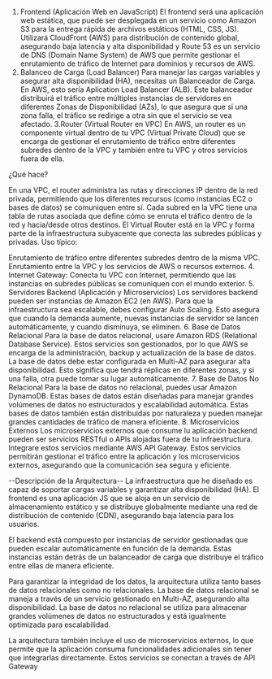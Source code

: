 1. Frontend (Aplicación Web en JavaScript)
El frontend será una aplicación web estática, que puede ser desplegada en un servicio como Amazon S3 para la entrega rápida de archivos estáticos (HTML, CSS, JS).
Utilizará CloudFront (AWS) para distribución de contenido global, asegurando baja latencia y alta disponibilidad y Route 53 es un servicio de DNS (Domain Name System) de AWS que permite gestionar el enrutamiento de tráfico de Internet para dominios y recursos de AWS.
2. Balanceo de Carga (Load Balancer)
Para manejar las cargas variables y asegurar alta disponibilidad (HA), necesitas un Balanceador de Carga. En AWS, esto sería Aplication Load Balancer (ALB).
Este balanceador distribuirá el tráfico entre múltiples instancias de servidores en diferentes Zonas de Disponibilidad (AZs), lo que asegura que si una zona falla, el tráfico se redirige a otra sin que el servicio se vea afectado.
3.Router (Virtual Router en VPC)
En AWS, un router es un componente virtual dentro de tu VPC (Virtual Private Cloud) que se encarga de gestionar el enrutamiento de tráfico entre diferentes subredes dentro de la VPC y también entre tu VPC y otros servicios fuera de ella.

¿Qué hace?

En una VPC, el router administra las rutas y direcciones IP dentro de la red privada, permitiendo que los diferentes recursos (como instancias EC2 o bases de datos) se comuniquen entre sí.
Cada subred en la VPC tiene una tabla de rutas asociada que define cómo se enruta el tráfico dentro de la red y hacia/desde otros destinos.
El Virtual Router está en la VPC y forma parte de la infraestructura subyacente que conecta las subredes públicas y privadas.
Uso típico:

Enrutamiento de tráfico entre diferentes subredes dentro de la misma VPC.
Enrutamiento entre la VPC y los servicios de AWS o recursos externos.
4. Internet Gateway: Conecta tu VPC con Internet, permitiendo que las instancias en subredes públicas se comuniquen con el mundo exterior.
5. Servidores Backend (Aplicación y Microservicios)
Los servidores backend pueden ser instancias de Amazon EC2 (en AWS).
Para que la infraestructura sea escalable, debes configurar Auto Scaling. Esto asegura que cuando la demanda aumente, nuevas instancias de servidor se lancen automáticamente, y cuando disminuya, se eliminen.
6. Base de Datos Relacional
Para la base de datos relacional, usare Amazon RDS (Relational Database Service). Estos servicios son gestionados, por lo que AWS se encarga de la administración, backup y actualización de la base de datos.
La base de datos debe estar configurada en Multi-AZ para asegurar alta disponibilidad. Esto significa que tendrá réplicas en diferentes zonas, y si una falla, otra puede tomar su lugar automáticamente.
7. Base de Datos No Relacional
Para la base de datos no relacional, puedes usar Amazon DynamoDB. Estas bases de datos están diseñadas para manejar grandes volúmenes de datos no estructurados y escalabilidad automática.
Estas bases de datos también están distribuidas por naturaleza y pueden manejar grandes cantidades de tráfico de manera eficiente.
8. Microservicios Externos
Los microservicios externos que consume lu aplicación backend pueden ser servicios RESTful o APIs alojadas fuera de tu infraestructura.
Integrare estos servicios mediante AWS API Gateway. Estos servicios permitirán gestionar el tráfico entre la aplicación y los microservicios externos, asegurando que la comunicación sea segura y eficiente.



--Descripción de la Arquitectura--
La infraestructura que he diseñado es capaz de soportar cargas variables y garantizar alta disponibilidad (HA). El frontend es una aplicación JS que se aloja en un servicio de almacenamiento estático y se distribuye globalmente mediante una red de distribución de contenido (CDN), asegurando baja latencia para los usuarios.

El backend está compuesto por instancias de servidor gestionadas que pueden escalar automáticamente en función de la demanda. Estas instancias están detrás de un balanceador de carga que distribuye el tráfico entre ellas de manera eficiente.

Para garantizar la integridad de los datos, la arquitectura utiliza tanto bases de datos relacionales como no relacionales. La base de datos relacional se maneja a través de un servicio gestionado en Multi-AZ, asegurando alta disponibilidad. La base de datos no relacional se utiliza para almacenar grandes volúmenes de datos no estructurados y está igualmente optimizada para escalabilidad.

La arquitectura también incluye el uso de microservicios externos, lo que permite que la aplicación consuma funcionalidades adicionales sin tener que integrarlas directamente. Estos servicios se conectan a través de API Gateway